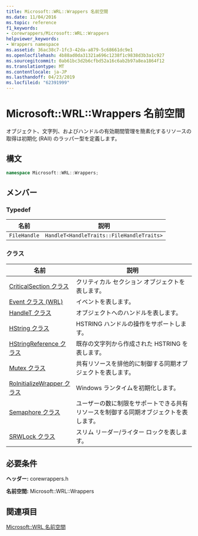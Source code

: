 ```yaml
---
title: Microsoft::WRL::Wrappers 名前空間
ms.date: 11/04/2016
ms.topic: reference
f1_keywords:
- corewrappers/Microsoft::WRL::Wrappers
helpviewer_keywords:
- Wrappers namespace
ms.assetid: 36ac38c7-1fc3-42da-a879-5c68661dc9e1
ms.openlocfilehash: 4b88ad0da31321a696c1238f1c9838d3b3a1c927
ms.sourcegitcommit: 0ab61bc3d2b6cfbd52a16c6ab2b97a8ea1864f12
ms.translationtype: MT
ms.contentlocale: ja-JP
ms.lasthandoff: 04/23/2019
ms.locfileid: "62391999"
---
```

# <a name="microsoftwrlwrappers-namespace"></a>Microsoft::WRL::Wrappers 名前空間

オブジェクト、文字列、およびハンドルの有効期間管理を簡素化するリソースの取得は初期化 (RAII) のラッパー型を定義します。

## <a name="syntax"></a>構文

```cpp
namespace Microsoft::WRL::Wrappers;
```

## <a name="members"></a>メンバー

### <a name="typedefs"></a>Typedef

|名前|説明|
|----------|-----------------|
|`FileHandle`|`HandleT<HandleTraits::FileHandleTraits>`|

### <a name="classes"></a>クラス

|名前|説明|
|----------|-----------------|
|[CriticalSection クラス](criticalsection-class.md)|クリティカル セクション オブジェクトを表します。|
|[Event クラス (WRL)](event-class-wrl.md)|イベントを表します。|
|[HandleT クラス](handlet-class.md)|オブジェクトへのハンドルを表します。|
|[HString クラス](hstring-class.md)|HSTRING ハンドルの操作をサポートします。|
|[HStringReference クラス](hstringreference-class.md)|既存の文字列から作成された HSTRING を表します。|
|[Mutex クラス](mutex-class.md)|共有リソースを排他的に制御する同期オブジェクトを表します。|
|[RoInitializeWrapper クラス](roinitializewrapper-class.md)|Windows ランタイムを初期化します。|
|[Semaphore クラス](semaphore-class.md)|ユーザーの数に制限をサポートできる共有リソースを制御する同期オブジェクトを表します。|
|[SRWLock クラス](srwlock-class.md)|スリム リーダー/ライター ロックを表します。|

## <a name="requirements"></a>必要条件

**ヘッダー:** corewrappers.h

**名前空間:** Microsoft::WRL::Wrappers

## <a name="see-also"></a>関連項目

[Microsoft::WRL 名前空間](microsoft-wrl-namespace.md)